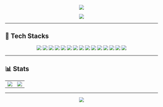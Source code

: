 <p align="center">
  <img src="https://capsule-render.vercel.app/api?type=waving&color=FBCFE8&height=180&section=header&text=Yeonju%20Jo&fontSize=40&fontColor=000000&fontAlignY=35" />
</p>

<p align="center">
  <img src="https://img.shields.io/badge/-🤝%20협업과%20소통을%20중요하게%20여기는%20개발자%20연주입니다!-FCE7F3?style=for-the-badge&logo=heart&logoColor=FF69B4&labelColor=F9A8D4&color=FBCFE8" />
</p>


---

## 🚀 Tech Stacks

<p align="center">
  <img src="https://img.shields.io/badge/CSS3-1572B6?style=flat-square&logo=css3&logoColor=white"/>
  <img src="https://img.shields.io/badge/DISCORD-5865F2?style=flat-square&logo=discord&logoColor=white"/>
  <img src="https://img.shields.io/badge/Figma-F24E1E?style=flat-square&logo=figma&logoColor=white"/>
  <img src="https://img.shields.io/badge/Flutter-02569B?style=flat-square&logo=flutter&logoColor=white"/>
  <img src="https://img.shields.io/badge/GitHub-181717?style=flat-square&logo=github&logoColor=white"/>
  <img src="https://img.shields.io/badge/HTML5-E34F26?style=flat-square&logo=html5&logoColor=white"/>
  <img src="https://img.shields.io/badge/JQuery-0769AD?style=flat-square&logo=jquery&logoColor=white"/>
  <img src="https://img.shields.io/badge/Java-007396?style=flat-square&logo=java&logoColor=white"/>
  <img src="https://img.shields.io/badge/JavaScript-F7DF1E?style=flat-square&logo=javascript&logoColor=black"/>
  <img src="https://img.shields.io/badge/Linux-FCC624?style=flat-square&logo=linux&logoColor=black"/>
  <img src="https://img.shields.io/badge/MySQL-4479A1?style=flat-square&logo=mysql&logoColor=white"/>
  <img src="https://img.shields.io/badge/Node.js-339933?style=flat-square&logo=nodedotjs&logoColor=white"/>
  <img src="https://img.shields.io/badge/Oracle-F80000?style=flat-square&logo=oracle&logoColor=white"/>
  <img src="https://img.shields.io/badge/React-61DAFB?style=flat-square&logo=react&logoColor=black"/>
  <img src="https://img.shields.io/badge/Vue.js-4FC08D?style=flat-square&logo=vuedotjs&logoColor=white"/>
</p>

---

## 📊 Stats

<p align="center">
  <table>
    <tr>
      <td>
        <img src="https://github-readme-stats.vercel.app/api/top-langs/?username=Yeonju02&layout=compact&langs_count=8&theme=default"/>
      </td>
      <td>
        <img src="https://github-readme-stats.vercel.app/api?username=Yeonju02&show_icons=true&theme=default"/>
      </td>
    </tr>
  </table>
</p>

---

<!-- 아래는 그래픽 효과용 -->
<p align="center">
  <img src="https://capsule-render.vercel.app/api?type=waving&color=auto&height=100&section=footer"/>
</p>
